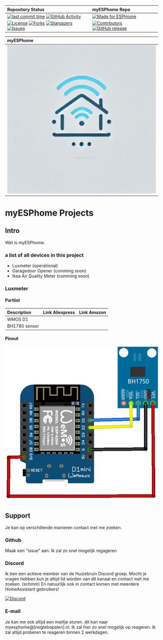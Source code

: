 | Repository Status | myESPhome Repo |
| :--- | :--- |
|  [![last commit time][github-last-commit]][github-master] [![GitHub Activity][commits-shield]][commits] |  [![Made for ESPHome](https://img.shields.io/badge/Made_for-ESPHome-black?logo=esphome)](https://esphome.io) |
| [![License][license-shield]](LICENSE) [![Forks][forks-shield]][forks-url] [![Stargazers][stars-shield]][stars-url] [![Issues][issues-shield]][issues-url] | [![Contributors][contributors-shield]][contributors-url] [![GitHub release](https://img.shields.io/github/release/scns/myESPhome.svg)](https://GitHub.com/scns/myESPhome/releases) |

|  myESPhome |
| :--- |
|  ![myESPhomelogo](./static/stuff/logo.webp) |

# myESPhome Projects

<!-- @import "[TOC]" {cmd="toc" depthFrom=1 depthTo=6 orderedList=false} -->

## Intro

Wat is myESPhome.

### a list of all devices in this project

* Luxmeter (operational)
* Garagedoor Opener (comming soon)
* Ikea Air Quality Meter (comming soon)

### Luxmeter

#### Partlist

| Description | Link Aliexpress | Link Amazon |
| :--- | :--- | :--- |
| WMOS D1 | | |
| BH1780 sensor | | |

#### Pinout

![pinout](./static/stuff/pinout.png)

## Support

Je kan op verschillende manieren contact met me zoeken.

### Github

Maak een "issue" aan. Ik zal zo snel mogelijk regageren

### Discord

Ik ben een actieve member van de Huizebruin Discord groep. Mocht je vragen hebben kun je altijd lid worden van dit kanaal en contact met me zoeken. (schmm)
En natuurlijk ook in contact komen met meerdere HomeAssistant gebruikers!

[![Discord][discord-shield]][discord]

### E-mail

Je kan me ook altijd een mailtje sturen. dit kan naar myesphome@[nogtebepalen].nl. Ik zal hier zo snel mogelijk op reageren. Ik zal altijd proberen te reageren binnen 2 werkdagen.

[commits-shield]: https://img.shields.io/github/commit-activity/y/scns/myESPhome.svg
[discord]: https://discord.gg/bN8rC7gEng
[discord-shield]: https://img.shields.io/discord/723629686093119650.svg?logo=discord&color=7289da
[commits]: https://github.com/scns/myESPhome/commits/main
[github-last-commit]: https://img.shields.io/github/last-commit/scns/myESPhome.svg?style=plasticr
[github-master]: https://github.com/scns/myESPhome/commits/main
[license-shield]: https://img.shields.io/github/license/scns/myESPhome.svg
[contributors-url]: https://github.com/scns/myESPhome/graphs/contributors
[contributors-shield]: https://img.shields.io/github/contributors/scns/myESPhome.svg
[forks-shield]: https://img.shields.io/github/forks/scns/myESPhome.svg
[forks-url]: https://github.com/scns/myESPhome/network/members
[stars-shield]: https://img.shields.io/github/stars/scns/myESPhome.svg
[stars-url]: https://github.com/scns/myESPhome/stargazers
[issues-shield]: https://img.shields.io/github/issues/scns/myESPhome.svg
[issues-url]: https://github.com/scns/myESPhome/issues
